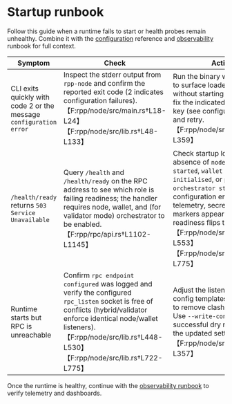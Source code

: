 # Startup runbook

Follow this guide when a runtime fails to start or health probes remain unhealthy. Combine it with the
[configuration](../configuration.md) reference and [observability](observability.md) runbook for full
context.

| Symptom | Check | Action |
| --- | --- | --- |
| CLI exits quickly with code 2 or the message `configuration error` | Inspect the stderr output from `rpp-node` and confirm the reported exit code (2 indicates configuration failures).【F:rpp/node/src/main.rs†L18-L24】【F:rpp/node/src/lib.rs†L48-L133】 | Run the binary with `--dry-run` to surface loader errors without starting the runtime, fix the indicated configuration key (see configuration guide), and retry.【F:rpp/node/src/lib.rs†L258-L359】 |
| `/health/ready` returns `503 Service Unavailable` | Query `/health` and `/health/ready` on the RPC address to see which role is failing readiness; the handler requires node, wallet, and (for validator mode) orchestrator to be enabled.【F:rpp/rpc/api.rs†L1102-L1145】 | Check startup logs for the absence of `node runtime started`, `wallet runtime initialised`, or `pipeline orchestrator started`; resolve configuration errors (ports, telemetry, secrets) until all markers appear and readiness flips to `200`.【F:rpp/node/src/lib.rs†L442-L553】【F:rpp/node/src/lib.rs†L722-L775】 |
| Runtime starts but RPC is unreachable | Confirm `rpc endpoint configured` was logged and verify the configured `rpc_listen` socket is free of conflicts (hybrid/validator enforce identical node/wallet listeners).【F:rpp/node/src/lib.rs†L448-L530】【F:rpp/node/src/lib.rs†L722-L775】 | Adjust the listener ports in the config templates or CLI flags to remove clashes and restart. Use `--write-config` after a successful dry run to persist the updated settings.【F:rpp/node/src/lib.rs†L229-L357】 |

Once the runtime is healthy, continue with the [observability runbook](observability.md) to verify
telemetry and dashboards.

